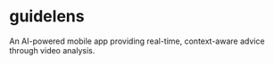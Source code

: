 # guidelens
 An AI-powered mobile app providing real-time, context-aware advice through video analysis.
